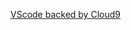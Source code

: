 [VScode backed by Cloud9](https://medium.com/@ishanjoshi99/visual-studio-code-backed-by-cloud9-ide-e46e1b29ac32)


